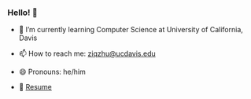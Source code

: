 ### Hello! 🤯


- 🌱 I’m currently learning Computer Science at University of California, Davis


- 📫 How to reach me: ziqzhu@ucdavis.edu
- 😄 Pronouns: he/him
- 👀 [Resume](https://github.com/AlundorZhu/Resume/blob/main/main.pdf)
<!-- 
This is a comment 
- ⚡ Fun fact: ...
- 💬 Ask me about ...
- 🤔 I’m looking for help with ...
- 👯 I’m looking to collaborate on ...
- 🔭 I’m currently working on ...
-->



